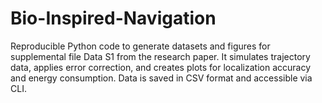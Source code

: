 # Bio-Inspired-Navigation
Reproducible Python code to generate datasets and figures for supplemental file Data S1 from the research paper. It simulates trajectory data, applies error correction, and creates plots for localization accuracy and energy consumption. Data is saved in CSV format and accessible via CLI.

